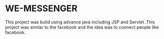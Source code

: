 # WE-MESSENGER
This project was build using advance java including JSP and Servlet .This  project was similar to the facebook and the idea was to connect people like facebook.
